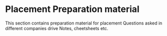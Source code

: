 # Placement Preparation material

This section contains preparation material for placement
Questions asked in different companies drive 
Notes, cheetsheets etc.
